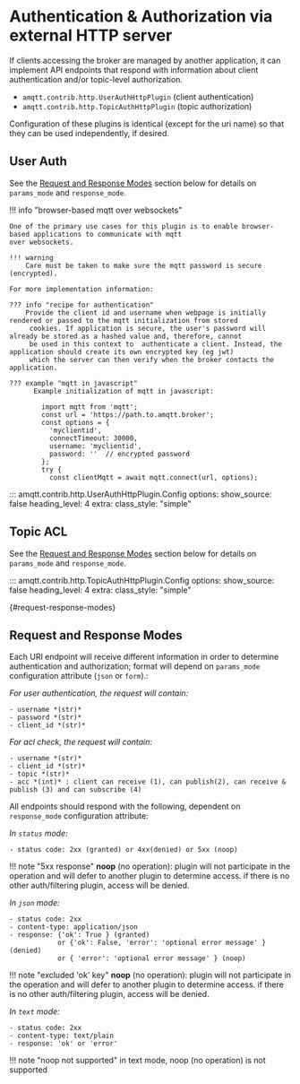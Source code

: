 # Authentication & Authorization via external HTTP server

If clients accessing the broker are managed by another application, it can implement API endpoints
that respond with information about client authentication and/or topic-level authorization.

- `amqtt.contrib.http.UserAuthHttpPlugin` (client authentication)
- `amqtt.contrib.http.TopicAuthHttpPlugin` (topic authorization)

Configuration of these plugins is identical (except for the uri name) so that they can be used independently, if desired.

## User Auth

See the [Request and Response Modes](#request-response-modes) section below for details on `params_mode` and `response_mode`.

!!! info "browser-based mqtt over websockets"

    One of the primary use cases for this plugin is to enable browser-based applications to communicate with mqtt
    over websockets.

    !!! warning
        Care must be taken to make sure the mqtt password is secure (encrypted).
    
    For more implementation information:

    ??? info "recipe for authentication"
        Provide the client id and username when webpage is initially rendered or passed to the mqtt initialization from stored
         cookies. If application is secure, the user's password will already be stored as a hashed value and, therefore, cannot
         be used in this context to  authenticate a client. Instead, the application should create its own encrypted key (eg jwt)
         which the server can then verify when the broker contacts the application.

    ??? example "mqtt in javascript"
          Example initialization of mqtt in javascript:

            import mqtt from 'mqtt';
            const url = 'https://path.to.amqtt.broker';
            const options = {
              'myclientid',
              connectTimeout: 30000,
              username: 'myclientid',
              password: ''  // encrypted password
            };
            try {
              const clientMqtt = await mqtt.connect(url, options);

::: amqtt.contrib.http.UserAuthHttpPlugin.Config
    options:
      show_source: false
      heading_level: 4
      extra:
        class_style: "simple"

## Topic ACL

See the [Request and Response Modes](#request-response-modes) section below for details on `params_mode` and `response_mode`.

::: amqtt.contrib.http.TopicAuthHttpPlugin.Config
    options:
      show_source: false
      heading_level: 4
      extra:
        class_style: "simple"

[//]: # (manually creating the heading so it doesn't show in the sidebar ToC)
[](){#request-response-modes}
<h2>Request and Response Modes</h2>

Each URI endpoint will receive different information in order to determine authentication and authorization;
format will depend on `params_mode` configuration attribute (`json` or `form`).:

*For user authentication, the request will contain:*

    - username *(str)*
    - password *(str)*
    - client_id *(str)*

*For acl check, the request will contain:*

    - username *(str)*
    - client_id *(str)*
    - topic *(str)*
    - acc *(int)* : client can receive (1), can publish(2), can receive & publish (3) and can subscribe (4)

All endpoints should respond with the following, dependent on `response_mode` configuration attribute:

*In `status` mode:*

    - status code: 2xx (granted) or 4xx(denied) or 5xx (noop)

!!! note "5xx response"
    **noop** (no operation): plugin will not participate in the operation and will defer to another
    plugin to determine access. if there is no other auth/filtering plugin, access will be denied.

*In `json` mode:*

    - status code: 2xx
    - content-type: application/json
    - response: {'ok': True } (granted)
                or {'ok': False, 'error': 'optional error message' } (denied)
                or { 'error': 'optional error message' } (noop)

!!! note "excluded 'ok' key"
    **noop** (no operation): plugin will not participate in the operation and will defer to another
    plugin to determine access. if there is no other auth/filtering plugin, access will be denied.

*In `text` mode:*

    - status code: 2xx
    - content-type: text/plain
    - response: 'ok' or 'error'

!!! note "noop not supported"
    in text mode, noop (no operation) is not supported